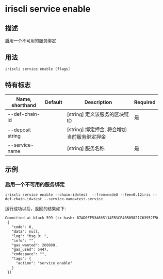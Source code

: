 # iriscli service enable 

## 描述

启用一个不可用的服务绑定

## 用法

```
iriscli service enable [flags]
```

## 特有标志

| Name, shorthand       | Default                 | Description                                                                       | Required |
| --------------------- | ----------------------- | --------------------------------------------------------------------------------- | -------- |
| --def-chain-id        |                         | [string] 定义该服务的区块链ID                                                         | 是       |
| --deposit string      |                         | [string] 绑定押金, 将会增加当前服务绑定押金                                             |          |
| --service-name        |                         | [string] 服务名称                                                                   | 是       |

## 示例

### 启用一个不可用的服务绑定
```shell
iriscli service enable --chain-id=test  --from=node0 --fee=0.12iris --def-chain-id=test --service-name=test-service
```

运行成功以后，返回的结果如下:

```txt
Committed at block 599 (tx hash: 87AD0FE53A665114EB3CF40505821C63952F56E9E7EF844481167C1D7B026432, response:
 {
   "code": 0,
   "data": null,
   "log": "Msg 0: ",
   "info": "",
   "gas_wanted": 200000,
   "gas_used": 5447,
   "codespace": "",
   "tags": {
     "action": "service_enable"
   }
 })
```